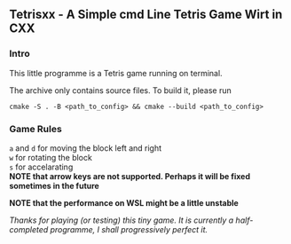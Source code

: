 ## Tetrisxx - A Simple cmd Line Tetris Game Wirt in CXX

### Intro
This little programme is a Tetris game running on terminal.   

The archive only contains source files. To build it, please run   

```cmake -S . -B <path_to_config> && cmake --build <path_to_config>```     

### Game Rules

`a` and `d` for moving the block left and right     
`w` for rotating the block     
`s` for accelarating     
**NOTE that arrow keys are not supported. Perhaps it will be fixed sometimes in the future**     

**NOTE that the performance on WSL might be a little unstable**     

*Thanks for playing (or testing) this tiny game. It is currently a half-completed programme, I shall progressively perfect it.*
